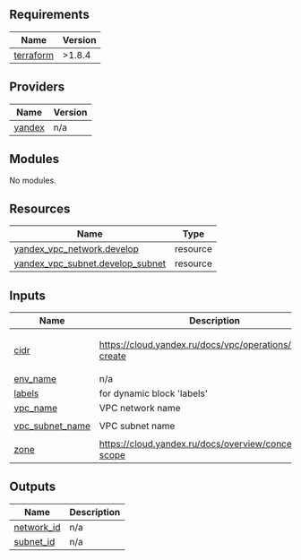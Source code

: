 ## Requirements

| Name | Version |
|------|---------|
| <a name="requirement_terraform"></a> [terraform](#requirement\_terraform) | >1.8.4 |

## Providers

| Name | Version |
|------|---------|
| <a name="provider_yandex"></a> [yandex](#provider\_yandex) | n/a |

## Modules

No modules.

## Resources

| Name | Type |
|------|------|
| [yandex_vpc_network.develop](https://registry.terraform.io/providers/yandex-cloud/yandex/latest/docs/resources/vpc_network) | resource |
| [yandex_vpc_subnet.develop_subnet](https://registry.terraform.io/providers/yandex-cloud/yandex/latest/docs/resources/vpc_subnet) | resource |

## Inputs

| Name | Description | Type | Default | Required |
|------|-------------|------|---------|:--------:|
| <a name="input_cidr"></a> [cidr](#input\_cidr) | https://cloud.yandex.ru/docs/vpc/operations/subnet-create | `list(string)` | <pre>[<br>  "10.0.1.0/24"<br>]</pre> | no |
| <a name="input_env_name"></a> [env\_name](#input\_env\_name) | n/a | `string` | `null` | no |
| <a name="input_labels"></a> [labels](#input\_labels) | for dynamic block 'labels' | `map(string)` | `{}` | no |
| <a name="input_vpc_name"></a> [vpc\_name](#input\_vpc\_name) | VPC network name | `string` | `"develop"` | no |
| <a name="input_vpc_subnet_name"></a> [vpc\_subnet\_name](#input\_vpc\_subnet\_name) | VPC subnet name | `string` | `"develop-ru-central1-a"` | no |
| <a name="input_zone"></a> [zone](#input\_zone) | https://cloud.yandex.ru/docs/overview/concepts/geo-scope | `string` | `"ru-central1-a"` | no |

## Outputs

| Name | Description |
|------|-------------|
| <a name="output_network_id"></a> [network\_id](#output\_network\_id) | n/a |
| <a name="output_subnet_id"></a> [subnet\_id](#output\_subnet\_id) | n/a |
